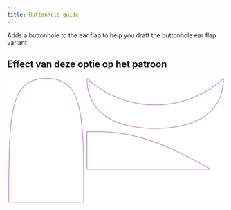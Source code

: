 ```yaml
---
title: Buttonhole guide
---
```


Adds a buttonhole to the ear flap to help you draft the buttonhole ear flap variant

## Effect van deze optie op het patroon

![Deze afbeelding toont het effect van deze optie door meerdere varianten die een andere waarde hebben voor deze optie te vervangen](holmes_buttonhole_sample.svg "Effect van deze optie op het patroon")
